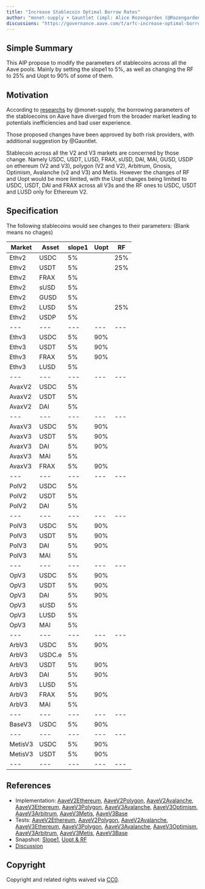 ```yaml
---
title: "Increase Stablecoin Optimal Borrow Rates"
author: "monet-supply + Gauntlet (impl: Alice Rozengarden (@Rozengarden - Aave-chan initiative))"
discussions: "https://governance.aave.com/t/arfc-increase-optimal-borrow-rates-for-ethereum-stablecoin-markets/15096/3"
---
```


## Simple Summary

This AIP propose to modify the parameters of stablecoins across all the Aave pools. Mainly by setting the slope1 to 5%, as well as changing the RF to 25% and Uopt to 90% of some of them.

## Motivation

According to [researchs](https://governance.aave.com/t/arfc-increase-optimal-borrow-rates-for-ethereum-stablecoin-markets/15096/3) by @monet-supply, the borrowing parameters of the stabloecoins on Aave have diverged from the broader market leading to potentials inefficiencies and bad user experience.

Those proposed changes have been approved by both risk providers, with additional suggestion by @Gauntlet. 

Stablecoin across all the V2 and V3 markets are concerned by those change. Namely USDC, USDT, LUSD, FRAX, sUSD, DAI, MAI, GUSD, USDP on ethereum (V2 and V3), polygon (V2 and V2), Arbitrum, Gnosis, Optimism, Avalanche (v2 and V3) and Metis. However the changes of RF and Uopt would be more limited, with the Uopt changes being limited to USDC, USDT, DAI and FRAX across all V3s and the RF ones to USDC, USDT and LUSD only for Ethereum V2.

## Specification

The following stablecoins would see changes to their parameters:
(Blank means no chages)

| Market | Asset | slope1 | Uopt | RF |
| --- | --- | --- | --- | --- |
| Ethv2 | USDC | 5% |   | 25% |
| Ethv2 | USDT | 5% |   | 25% |
| Ethv2 | FRAX | 5% |   |   |
| Ethv2 | sUSD | 5% |   |   |
| Ethv2 | GUSD | 5% |   |   |
| Ethv2 | LUSD | 5% |   | 25%  |
| Ethv2 | USDP | 5% |   |   |
| --- | --- | --- | --- | --- |
| Ethv3 | USDC | 5% | 90% |   |
| Ethv3 | USDT | 5% | 90% |   |
| Ethv3 | FRAX | 5% | 90% |   |
| Ethv3 | LUSD | 5% |  |   |
| --- | --- | --- | --- | --- |
| AvaxV2 | USDC | 5% |   |   |
| AvaxV2 | USDT | 5% |   |   |
| AvaxV2 | DAI | 5% |   |   |
| --- | --- | --- | --- | --- |
| AvaxV3 | USDC | 5% | 90% |   |
| AvaxV3 | USDT | 5% | 90% |   |
| AvaxV3 | DAI | 5% | 90% |   |
| AvaxV3 | MAI | 5% |   |   |
| AvaxV3 | FRAX | 5% | 90%  |   |
| --- | --- | --- | --- | --- |
| PolV2 | USDC | 5% |   |   |
| PolV2 | USDT | 5% |   |   |
| PolV2 | DAI | 5% |   |   |
| --- | --- | --- | --- | --- |
| PolV3 | USDC | 5% | 90% |   |
| PolV3 | USDT | 5% | 90% |   |
| PolV3 | DAI | 5% | 90% |   |
| PolV3 | MAI | 5% |   |   |
| --- | --- | --- | --- | --- |
| OpV3 | USDC | 5% | 90% |   |
| OpV3 | USDT | 5% | 90% |   |
| OpV3 | DAI | 5% | 90% |   |
| OpV3 | sUSD | 5% |   |   |
| OpV3 | LUSD | 5% |   |   |
| OpV3 | MAI | 5% |   |   |
| --- | --- | --- | --- | --- |
| ArbV3 | USDC | 5% | 90% |   |
| ArbV3 | USDC.e | 5% |   |   |
| ArbV3 | USDT | 5% | 90% |   |
| ArbV3 | DAI | 5% | 90% |   |
| ArbV3 | LUSD | 5% |   |   |
| ArbV3 | FRAX | 5% | 90% |   |
| ArbV3 | MAI | 5% |   |   |
| --- | --- | --- | --- | --- |
| BaseV3 | USDC | 5% | 90% |   |
| --- | --- | --- | --- | --- |
| MetisV3 | USDC | 5% | 90% |   |
| MetisV3 | USDT | 5% | 90% |   |
| --- | --- | --- | --- | --- |

## References

- Implementation: [AaveV2Ethereum](https://github.com/bgd-labs/aave-proposals-v3/blob/main/src/20231113_Multi_IncreaseStablecoinOptimalBorrowRates/AaveV2Ethereum_IncreaseStablecoinOptimalBorrowRates_20231113.sol), [AaveV2Polygon](https://github.com/bgd-labs/aave-proposals-v3/blob/main/src/20231113_Multi_IncreaseStablecoinOptimalBorrowRates/AaveV2Polygon_IncreaseStablecoinOptimalBorrowRates_20231113.sol), [AaveV2Avalanche](https://github.com/bgd-labs/aave-proposals-v3/blob/main/src/20231113_Multi_IncreaseStablecoinOptimalBorrowRates/AaveV2Avalanche_IncreaseStablecoinOptimalBorrowRates_20231113.sol), [AaveV3Ethereum](https://github.com/bgd-labs/aave-proposals-v3/blob/main/src/20231113_Multi_IncreaseStablecoinOptimalBorrowRates/AaveV3Ethereum_IncreaseStablecoinOptimalBorrowRates_20231113.sol), [AaveV3Polygon](https://github.com/bgd-labs/aave-proposals-v3/blob/main/src/20231113_Multi_IncreaseStablecoinOptimalBorrowRates/AaveV3Polygon_IncreaseStablecoinOptimalBorrowRates_20231113.sol), [AaveV3Avalanche](https://github.com/bgd-labs/aave-proposals-v3/blob/main/src/20231113_Multi_IncreaseStablecoinOptimalBorrowRates/AaveV3Avalanche_IncreaseStablecoinOptimalBorrowRates_20231113.sol), [AaveV3Optimism](https://github.com/bgd-labs/aave-proposals-v3/blob/main/src/20231113_Multi_IncreaseStablecoinOptimalBorrowRates/AaveV3Optimism_IncreaseStablecoinOptimalBorrowRates_20231113.sol), [AaveV3Arbitrum](https://github.com/bgd-labs/aave-proposals-v3/blob/main/src/20231113_Multi_IncreaseStablecoinOptimalBorrowRates/AaveV3Arbitrum_IncreaseStablecoinOptimalBorrowRates_20231113.sol), [AaveV3Metis](https://github.com/bgd-labs/aave-proposals-v3/blob/main/src/20231113_Multi_IncreaseStablecoinOptimalBorrowRates/AaveV3Metis_IncreaseStablecoinOptimalBorrowRates_20231113.sol), [AaveV3Base](https://github.com/bgd-labs/aave-proposals-v3/blob/main/src/20231113_Multi_IncreaseStablecoinOptimalBorrowRates/AaveV3Base_IncreaseStablecoinOptimalBorrowRates_20231113.sol)
- Tests: [AaveV2Ethereum](https://github.com/bgd-labs/aave-proposals-v3/blob/main/src/20231113_Multi_IncreaseStablecoinOptimalBorrowRates/AaveV2Ethereum_IncreaseStablecoinOptimalBorrowRates_20231113.t.sol), [AaveV2Polygon](https://github.com/bgd-labs/aave-proposals-v3/blob/main/src/20231113_Multi_IncreaseStablecoinOptimalBorrowRates/AaveV2Polygon_IncreaseStablecoinOptimalBorrowRates_20231113.t.sol), [AaveV2Avalanche](https://github.com/bgd-labs/aave-proposals-v3/blob/main/src/20231113_Multi_IncreaseStablecoinOptimalBorrowRates/AaveV2Avalanche_IncreaseStablecoinOptimalBorrowRates_20231113.t.sol), [AaveV3Ethereum](https://github.com/bgd-labs/aave-proposals-v3/blob/main/src/20231113_Multi_IncreaseStablecoinOptimalBorrowRates/AaveV3Ethereum_IncreaseStablecoinOptimalBorrowRates_20231113.t.sol), [AaveV3Polygon](https://github.com/bgd-labs/aave-proposals-v3/blob/main/src/20231113_Multi_IncreaseStablecoinOptimalBorrowRates/AaveV3Polygon_IncreaseStablecoinOptimalBorrowRates_20231113.t.sol), [AaveV3Avalanche](https://github.com/bgd-labs/aave-proposals-v3/blob/main/src/20231113_Multi_IncreaseStablecoinOptimalBorrowRates/AaveV3Avalanche_IncreaseStablecoinOptimalBorrowRates_20231113.t.sol), [AaveV3Optimism](https://github.com/bgd-labs/aave-proposals-v3/blob/main/src/20231113_Multi_IncreaseStablecoinOptimalBorrowRates/AaveV3Optimism_IncreaseStablecoinOptimalBorrowRates_20231113.t.sol), [AaveV3Arbitrum](https://github.com/bgd-labs/aave-proposals-v3/blob/main/src/20231113_Multi_IncreaseStablecoinOptimalBorrowRates/AaveV3Arbitrum_IncreaseStablecoinOptimalBorrowRates_20231113.t.sol), [AaveV3Metis](https://github.com/bgd-labs/aave-proposals-v3/blob/main/src/20231113_Multi_IncreaseStablecoinOptimalBorrowRates/AaveV3Metis_IncreaseStablecoinOptimalBorrowRates_20231113.t.sol), [AaveV3Base](https://github.com/bgd-labs/aave-proposals-v3/blob/main/src/20231113_Multi_IncreaseStablecoinOptimalBorrowRates/AaveV3Base_IncreaseStablecoinOptimalBorrowRates_20231113.t.sol)
- Snapshot: [Slope1](https://snapshot.org/#/aave.eth/proposal/0x914862039828294f4277ad63087ffae295b7693ba365c9036326cca802bfc7af), [Uopt & RF]( 0xb9b28f57f7633dd6b987de9abcede23da62fe4fab6b002f189b8b25a7c02ea93)
- [Discussion](https://governance.aave.com/t/arfc-increase-optimal-borrow-rates-for-ethereum-stablecoin-markets/15096/3)

## Copyright

Copyright and related rights waived via [CC0](https://creativecommons.org/publicdomain/zero/1.0/).
